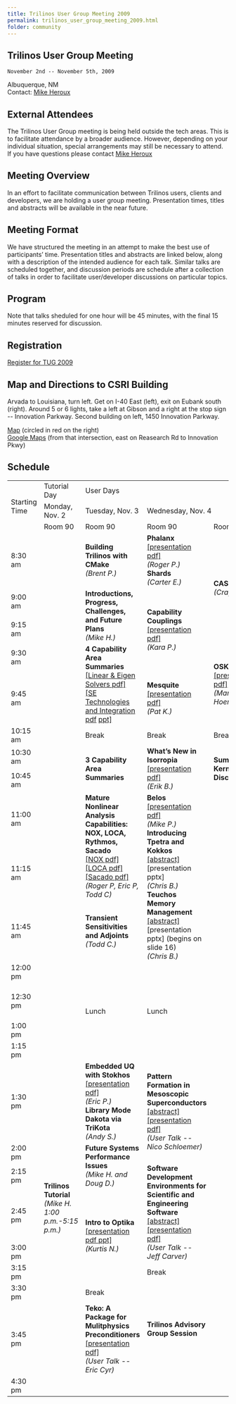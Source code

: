 ```yaml
---
title: Trilinos User Group Meeting 2009
permalink: trilinos_user_group_meeting_2009.html
folder: community
---
```


## Trilinos User Group Meeting  
    November 2nd -- November 5th, 2009
      
Albuquerque, NM  
Contact: [Mike Heroux](mailto:maherou@sandia.gov)

## External Attendees

The Trilinos User Group meeting is being held outside the tech areas. This is to facilitate attendance by a broader audience. However, depending on your individual situation, special arrangements may still be necessary to attend. If you have questions please contact [Mike Heroux](mailto:maherou@sandia.gov)

## Meeting Overview

In an effort to facilitate communication between Trilinos users, clients and developers, we are holding a user group meeting. Presentation times, titles and abstracts will be available in the near future.

## Meeting Format

We have structured the meeting in an attempt to make the best use of participants’ time. Presentation titles and abstracts are linked below, along with a description of the intended audience for each talk. Similar talks are scheduled together, and discussion periods are schedule after a collection of talks in order to facilitate user/developer discussions on particular topics.

## Program

Note that talks sheduled for one hour will be 45 minutes, with the final 15 minutes reserved for discussion.

## Registration

[Register for TUG 2009](http://spreadsheets.google.com/viewform?formkey=dDVjMXo0UHZwd3hsYVhGMkxKNGhlY3c6MA)

## Map and Directions to CSRI Building

Arvada to Louisiana, turn left. Get on I-40 East (left), exit on Eubank south (right). Around 5 or 6 lights, take a left at Gibson and a right at the stop sign -- Innovation Parkway. Second building on left, 1450 Innovation Parkway.

[Map](images/csri_map.jpg) (circled in red on the right)  
[Google Maps](http://maps.google.com/maps?f=q&hl=en&q=Eubank+Blvd+SE+and+Research+Rd+SE,+Albuquerque,+NM+87111&ie=UTF8&z=17&ll=35.056989,-106.530519&spn=0.008229,0.010074&t=h&om=1) (from that intersection, east on Reasearch Rd to Innovation Pkwy)

## Schedule

<table id="programTable" cellspacing="0" cellpadding="0">
<tbody>
<tr>
<td rowspan="3">Starting Time</td>
<td>Tutorial Day</td>
<td colspan="3">User Days</td>
<td>Developer Day</td>
</tr>
<tr>
<td>Monday, Nov. 2</td>
<td>Tuesday, Nov. 3</td>
<td colspan="2">Wednesday, Nov. 4</td>
<td>Thursday, Nov. 5</td>
</tr>
<tr>
<td>Room 90</td>
<td>Room 90</td>
<td>Room 90</td>
<td>Room 279</td>
<td>Room 90</td>
</tr>
<tr>
<td>8:30 am</td>
<td rowspan="13"></td>
<td><strong>Building Trilinos with CMake</strong><br />
<cite>(Brent P.)</cite></td>
<td rowspan="1"><strong>Phalanx</strong><br />
<a href="/pdfs/TUG_Phalanx_2009_Web.pdf">[presentation pdf]</a><br />
<cite>(Roger P.)</cite><br />
<strong>Shards</strong><br />
<cite>(Carter E.)</cite></td>
<td rowspan="3"><strong>CASK</strong><br />
<cite>(Cray)</cite></td>
<td rowspan="3"><strong>Trilinos SE Status and Future Issues</strong><br />
<a href="http://trilinos.org/oldsite/events/trilinos_user_group_2009/abstracts/thursday_8-30.html">[abstract]</a><br />
<a href="http://www.cs.sandia.gov/%7Erabartl/TUG20091105_TrilinosSeIssues.pdf">[presentation pdf</a> <a href="http://www.cs.sandia.gov/%7Erabartl/TUG20091105_TrilinosSeIssues.ppt"> ppt]</a><br />
<cite>(Ross B.)</cite></td>
</tr>
<tr>
<td>9:00 am</td>
<td rowspan="2"><strong>Introductions, Progress, Challenges, and Future Plans</strong><br />
<cite>(Mike H.)</cite></td>
<td rowspan="3"><strong>Capability Couplings</strong><br />
<a href="/pdfs/TUG09_Intrepid_Tutorial.pdf">[presentation pdf]</a><br />
<cite>(Kara P.)</cite></td>
</tr>
<tr>
<td>9:15 am</td>
</tr>
<tr>
<td>9:30 am</td>
<td rowspan="2"><strong>4 Capability Area Summaries</strong><br />
<a href="/pdfs/LinearEigenSystems_Overview.pdf">[Linear &amp; Eigen Solvers pdf]</a><br />
<a href="http://www.cs.sandia.gov/%7Erabartl/TUG20091103_SoftwareEngineeringCapabilitiesArea.pdf">[SE Technologies and Integration pdf</a> <a href="http://www.cs.sandia.gov/%7Erabartl/TUG20091103_SoftwareEngineeringCapabilitiesArea.ppt">ppt]</a></td>
<td rowspan="2"><strong>OSKI</strong><br />
<a href="/pdfs/oski.pdf">[presentation pdf]</a><br />
<cite>(Mark Hoemmen)</cite></td>
<td rowspan="2"><strong>Trilinos Framework Update and Policy Page Review</strong><br />
<cite>(Jim W.)</cite></td>
</tr>
<tr>
<td>9:45 am</td>
<td rowspan="1"><strong>Mesquite</strong><br />
<a href="/pdfs/Msq-Capabilities-TUG.pdf">[presentation pdf]</a><br />
<cite>(Pat K.)</cite></td>
</tr>
<tr>
<td>10:15 am</td>
<td rowspan="1">Break</td>
<td rowspan="1">Break</td>
<td rowspan="1">Break</td>
<td rowspan="1">Break</td>
</tr>
<tr>
<td>10:30 am</td>
<td rowspan="2"><strong>3 Capability Area Summaries</strong></td>
<td rowspan="2"><strong>What&#8217;s New in Isorropia</strong><br />
<a href="/pdfs/Boman-TUG09.pdf">[presentation pdf]</a><br />
<cite>(Erik B.)</cite></td>
<td rowspan="2"><strong>Summary Kernel Discussion</strong></td>
<td rowspan="4"><strong>Git Training</strong><br />
<cite>(Elijah N.)</cite></td>
</tr>
<tr>
<td>10:45 am</td>
</tr>
<tr>
<td>11:00 am</td>
<td rowspan="2"><strong>Mature Nonlinear Analysis Capabilities: NOX, LOCA, Rythmos, Sacado</strong><br />
<a href="/pdfs/TUG_NOX_2009_Web.pdf">[NOX pdf]</a><br />
<a href="/pdfs/LOCA_TUG09.pdf">[LOCA pdf]</a><br />
<a href="/pdfs/SacadoTUG09.pdf">[Sacado pdf]</a><br />
<cite>(Roger P, Eric P, Todd C)</cite></td>
<td rowspan="3"><strong>Belos</strong><br />
<a href="/pdfs/TUG_2009_Belos.pdf">[presentation pdf]</a><br />
<cite>(Mike P.)</cite><br />
<strong>Introducing Tpetra and Kokkos</strong><br />
<a href="http://trilinos.org/oldsite/events/trilinos_user_group_2009/abstracts/wednesday_11-20.html">[abstract]</a><br />
[presentation pptx]<br />
<cite>(Chris B.)</cite><br />
<strong>Teuchos Memory Management</strong><br />
<a href="http://trilinos.org/oldsite/events/trilinos_user_group_2009/abstracts/wednesday_11-40.html">[abstract]</a><br />
[presentation pptx] (begins on slide 16)<br />
<cite>(Chris B.)</cite></td>
<td rowspan="16"></td>
</tr>
<tr>
<td>11:15 am</td>
</tr>
<tr>
<td>11:45 am</td>
<td rowspan=""><strong>Transient Sensitivities and Adjoints</strong><br />
<cite>(Todd C.)</cite></td>
<td rowspan="2">Lunch -- on site</td>
</tr>
<tr>
<td>12:00 pm</td>
<td rowspan="4">Lunch</td>
<td rowspan="4">Lunch</td>
</tr>
<tr>
<td>12:30 pm</td>
<td><strong>Teuchos Unit Testing Tutorial</strong><br />
<cite>(Todd C.)</cite></td>
</tr>
<tr>
<td>1:00 pm</td>
<td rowspan="11"><strong>Trilinos Tutorial</strong><br />
<cite>(Mike H. 1:00 p.m.-5:15 p.m.)</cite></td>
<td rowspan="3"><strong>Release 10.0 Retrospective and Post-10.0 Process Changes</strong><br />
<a href="http://www.cs.sandia.gov/%7Erabartl/TUG20091105_ImprovementsInReleaseProcesses.pdf">[presentation pdf</a> <a href="http://www.cs.sandia.gov/%7Erabartl/TUG20091105_ImprovementsInReleaseProcesses.ppt"> ppt]</a><br />
<cite>(Mike H., Ross B.)</cite></td>
</tr>
<tr>
<td>1:15 pm</td>
</tr>
<tr>
<td>1:30 pm</td>
<td rowspan="1"><strong>Embedded UQ with Stokhos</strong><br />
<a href="/pdfs/StokhosTUG09.pdf">[presentation pdf]</a><br />
<cite>(Eric P.)</cite><br />
<strong>Library Mode Dakota via TriKota</strong><br />
<cite>(Andy S.)</cite></td>
<td rowspan="2"><strong>Pattern Formation in Mesoscopic Superconductors</strong><br />
<a href="http://trilinos.org/oldsite/events/trilinos_user_group_2009/abstracts/wednesday_1-30.html">[abstract]</a><br />
<a href="http://win.ua.ac.be/%7Enschloe/system/files/tug-2009-schloemer.pdf">[presentation pdf]</a><br />
<cite>(User Talk -- Nico Schloemer)</cite></td>
</tr>
<tr>
<td>2:00 pm</td>
<td rowspan="2"><strong>Future Systems Performance Issues</strong><br />
<cite>(Mike H. and Doug D.)</cite></td>
<td rowspan="3"><strong>Trilinos Strategic Planning</strong><br />
<cite>(5 min per capability leader and discussion)</cite></td>
</tr>
<tr>
<td>2:15 pm</td>
<td rowspan="3"><strong>Software Development Environments for Scientific and Engineering Software</strong><br />
<a href="http://trilinos.org/oldsite/events/trilinos_user_group_2009/abstracts/wednesday_2-15.html">[abstract]</a><br />
<a href="http://carver.cs.ua.edu/Talks/TUG_Carver.pdf">[presentation pdf]</a><br />
<cite>(User Talk -- Jeff Carver)</cite></td>
</tr>
<tr>
<td>2:45 pm</td>
<td rowspan="3"><strong>Intro to Optika</strong><br />
<a href="/pdfs/optikapresentation3.pdf">[presentation pdf </a> <a href="/pdfs/optikapresentation3.ppt">ppt]</a><br />
<cite>(Kurtis N.)</cite></td>
</tr>
<tr>
<td>3:00 pm</td>
<td><strong>Terminal Packages</strong></td>
</tr>
<tr>
<td>3:15 pm</td>
<td>Break</td>
<td>Break</td>
</tr>
<tr>
<td>3:30 pm</td>
<td>Break</td>
<td rowspan="2"><strong>Trilinos Advisory Group Session</strong></td>
<td rowspan="2"><strong>Trilinos Strategic Planning</strong><br />
<cite>(project based)</cite></td>
</tr>
<tr>
<td>3:45 pm</td>
<td><strong>Teko: A Package for Mulitphysics Preconditioners</strong><br />
<a href="/pdfs/TUG_Teko_2009.pdf">[presentation pdf]</a><br />
<cite>(User Talk -- Eric Cyr)</cite></td>
</tr>
<tr>
<td>4:30 pm</td>
<td></td>
<td></td>
</tr>
</tbody>
</table>